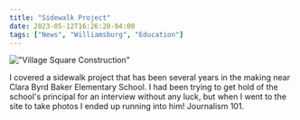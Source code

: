 ```yaml
---
title: "Sidewalk Project"
date: 2023-05-12T16:26:20-04:00
tags: ["News", "Williamsburg", "Education"]
---
```


!["Village Square Construction"](https://www.dailypress.com/resizer/Ae_RSe1vG46jJws_J1z5-SpDhyw=/1024x0/filters:format(jpg):quality(70)/cloudfront-us-east-1.images.arcpublishing.com/tronc/JSJ5AXR7XBGITDZYZIUO6UQE4Q.JPG)

I covered a sidewalk project that has been several years in the making near Clara Byrd Baker Elementary School. I had been trying to get hold of the school's principal for an interview without any luck, but when I went to the site to take photos I ended up running into him! Journalism 101.

